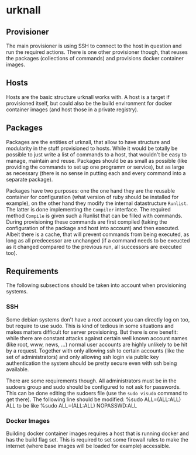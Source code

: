# urknall

## Provisioner
The main provisioner is using SSH to connect to the host in question and run the required actions. There is one other
provisioner though, that reuses the packages (collections of commands) and provisions docker container images.


## Hosts
Hosts are the basic structure urknall works with. A host is a target if provisioned itself, but could also be the build
environment for docker container images (and host those in a private registry).


## Packages
Packages are the entities of urknall, that allow to have structure and modularity in the stuff provisioned to hosts. While
it would be totally be possible to just write a list of commands to a host, that wouldn't be easy to manage, maintain
and reuse. Packages should be as small as possible (like providing the commands to set up one programm or service), but
as large as necessary (there is no sense in putting each and every command into a separate package).

Packages have two purposes: one the one hand they are the reusable container for configuration (what version of ruby
should be installed for example), on the other hand they modify the internal datastructure `Runlist`. The latter is done
implementing the `Compiler` interface. The required method `Compile` is given such a Runlist that can be filled with
commands. During provisioning these commands are first compiled (taking the configuration of the package and host into
account) and then executed. Albeit there is a cache, that will prevent commands from being executed, as long as all
predecessor are unchanged (if a command needs to be exeucted as it changed compared to the previous run, all successors
are executed too).


## Requirements
The following subsections should be taken into account when provisioning systems.


### SSH
Some debian systems don't have a root account you can directly log on too, but require to use sudo. This is kind of
tedious in some situations and makes matters difficult for server provisioning. But there is one benefit: while there
are constant attacks against certain well known account names (like root, www, news, ...) normal user accounts are
highly unlikely to be hit by a request. Together with only allowing ssh to certain accounts (like the set of
administrators) and only allowing ssh login via public key authentication the system should be pretty secure even with
ssh being available.

There are some requirements though. All administrators must be in the sudoers group and sudo should be
configured to not
ask for passwords. This can be done editing the sudoers file (use the `sudo visudo` command to get there). The following
line should be modified:
	%sudo ALL=(ALL:ALL) ALL
to be like
	%sudo ALL=(ALL:ALL) NOPASSWD:ALL


### Docker Images
Building docker container images requires a host that is running docker and has the build flag set. This is required to
set some firewall rules to make the internet (where base images will be loaded for example) accessible.

